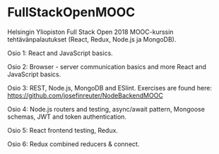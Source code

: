 # FullStackOpenMOOC
Helsingin Yliopiston Full Stack Open 2018 MOOC-kurssin tehtävänpalautukset (React, Redux, Node.js ja MongoDB).

Osio 1: 
React and JavaScript basics.

Osio 2:
Browser - server communication basics and more React and JavaScript basics.

Osio 3: 
REST, Node.js, MongoDB and ESlint. Exercises are found here: https://github.com/josefinreuter/NodeBackendMOOC

Osio 4:
Node.js routers and testing, async/await pattern, Mongoose schemas, JWT and token authentication.

Osio 5:
React frontend testing, Redux.

Osio 6:
Redux combined reducers & connect.
